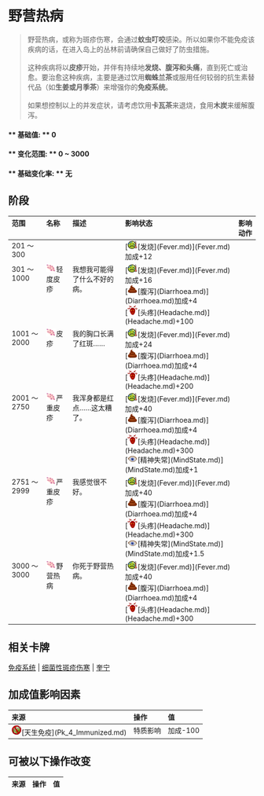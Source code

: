# 野营热病  
> 野营热病，或称为斑疹伤寒，会通过<b>蚊虫叮咬</b>感染。所以如果你不能免疫该疾病的话，在进入岛上的丛林前请确保自己做好了防虫措施。<br><br>这种疾病将以<b>皮疹</b>开始，并伴有持续地<b>发烧、腹泻和头痛</b>，直到死亡或治愈。要治愈这种疾病，主要是通过饮用<b>蜘蛛兰茶</b>或服用任何较弱的抗生素替代品（如<b>生姜或月季茶</b>）来增强你的<b>免疫系统</b>。<br><br>如果想控制以上的并发症状，请考虑饮用<b>卡瓦茶</b>来退烧，食用<b>木炭</b>来缓解腹泻。  
  
#### ** 基础值: ** 0   
#### ** 变化范围: ** 0 ~ 3000  
#### ** 基础变化率: ** 无   
## 阶段  
<table class="table table-bordered"><thead><tr ><th  style="text-align:left;vertical-align:top;" >范围</th><th  style="text-align:left;vertical-align:top;" >名称</th><th  style="text-align:left;vertical-align:top;" >描述</th><th  style="text-align:left;vertical-align:top;" >影响状态</th><th  style="text-align:left;vertical-align:top;" >影响动作</th></tr></thead><tr ><td  style="text-align:left;vertical-align:top;" >201 ～ 300</td><td  style="text-align:left;vertical-align:top;" ></td><td  style="text-align:left;vertical-align:top;" ></td><td  style="text-align:left;vertical-align:top;" >[<div style="width:20px;display:inline-block;text-align:center"><img decoding="async" src="Sprite/Fever.png" href="a.md" style="max-width:20px;max-height:20px;"></div>[发烧](Fever.md)](Fever.md)加成+12</td><td  style="text-align:left;vertical-align:top;" ></td></tr><tr ><td  style="text-align:left;vertical-align:top;" >301 ～ 1000</td><td  style="text-align:left;vertical-align:top;" ><div style="width:20px;display:inline-block;text-align:center"><img decoding="async" src="Sprite/CampFever.png" href="a.md" style="max-width:20px;max-height:20px;"></div>轻度皮疹</td><td  style="text-align:left;vertical-align:top;" >我想我可能得了什么不好的病。</td><td  style="text-align:left;vertical-align:top;" >[<div style="width:20px;display:inline-block;text-align:center"><img decoding="async" src="Sprite/Fever.png" href="a.md" style="max-width:20px;max-height:20px;"></div>[发烧](Fever.md)](Fever.md)加成+16<br>[<div style="width:20px;display:inline-block;text-align:center"><img decoding="async" src="Sprite/Poop.png" href="a.md" style="max-width:20px;max-height:20px;"></div>[腹泻](Diarrhoea.md)](Diarrhoea.md)加成+4<br>[<div style="width:20px;display:inline-block;text-align:center"><img decoding="async" src="Sprite/Headache.png" href="a.md" style="max-width:20px;max-height:20px;"></div>[头疼](Headache.md)](Headache.md)+100</td><td  style="text-align:left;vertical-align:top;" ></td></tr><tr ><td  style="text-align:left;vertical-align:top;" >1001 ～ 2000</td><td  style="text-align:left;vertical-align:top;" ><div style="width:20px;display:inline-block;text-align:center"><img decoding="async" src="Sprite/CampFever.png" href="a.md" style="max-width:20px;max-height:20px;"></div>皮疹</td><td  style="text-align:left;vertical-align:top;" >我的胸口长满了红斑……</td><td  style="text-align:left;vertical-align:top;" >[<div style="width:20px;display:inline-block;text-align:center"><img decoding="async" src="Sprite/Fever.png" href="a.md" style="max-width:20px;max-height:20px;"></div>[发烧](Fever.md)](Fever.md)加成+24<br>[<div style="width:20px;display:inline-block;text-align:center"><img decoding="async" src="Sprite/Poop.png" href="a.md" style="max-width:20px;max-height:20px;"></div>[腹泻](Diarrhoea.md)](Diarrhoea.md)加成+4<br>[<div style="width:20px;display:inline-block;text-align:center"><img decoding="async" src="Sprite/Headache.png" href="a.md" style="max-width:20px;max-height:20px;"></div>[头疼](Headache.md)](Headache.md)+200</td><td  style="text-align:left;vertical-align:top;" ></td></tr><tr ><td  style="text-align:left;vertical-align:top;" >2001 ～ 2750</td><td  style="text-align:left;vertical-align:top;" ><div style="width:20px;display:inline-block;text-align:center"><img decoding="async" src="Sprite/CampFever.png" href="a.md" style="max-width:20px;max-height:20px;"></div>严重皮疹</td><td  style="text-align:left;vertical-align:top;" >我浑身都是红点……这太糟了。</td><td  style="text-align:left;vertical-align:top;" >[<div style="width:20px;display:inline-block;text-align:center"><img decoding="async" src="Sprite/Fever.png" href="a.md" style="max-width:20px;max-height:20px;"></div>[发烧](Fever.md)](Fever.md)加成+40<br>[<div style="width:20px;display:inline-block;text-align:center"><img decoding="async" src="Sprite/Poop.png" href="a.md" style="max-width:20px;max-height:20px;"></div>[腹泻](Diarrhoea.md)](Diarrhoea.md)加成+4<br>[<div style="width:20px;display:inline-block;text-align:center"><img decoding="async" src="Sprite/Headache.png" href="a.md" style="max-width:20px;max-height:20px;"></div>[头疼](Headache.md)](Headache.md)+300<br>[<div style="width:20px;display:inline-block;text-align:center"><img decoding="async" src="Sprite/MindState.png" href="a.md" style="max-width:20px;max-height:20px;"></div>[精神失常](MindState.md)](MindState.md)加成+1</td><td  style="text-align:left;vertical-align:top;" ></td></tr><tr ><td  style="text-align:left;vertical-align:top;" >2751 ～ 2999</td><td  style="text-align:left;vertical-align:top;" ><div style="width:20px;display:inline-block;text-align:center"><img decoding="async" src="Sprite/CampFever.png" href="a.md" style="max-width:20px;max-height:20px;"></div>严重皮疹</td><td  style="text-align:left;vertical-align:top;" >我感觉很不好。</td><td  style="text-align:left;vertical-align:top;" >[<div style="width:20px;display:inline-block;text-align:center"><img decoding="async" src="Sprite/Fever.png" href="a.md" style="max-width:20px;max-height:20px;"></div>[发烧](Fever.md)](Fever.md)加成+40<br>[<div style="width:20px;display:inline-block;text-align:center"><img decoding="async" src="Sprite/Poop.png" href="a.md" style="max-width:20px;max-height:20px;"></div>[腹泻](Diarrhoea.md)](Diarrhoea.md)加成+4<br>[<div style="width:20px;display:inline-block;text-align:center"><img decoding="async" src="Sprite/Headache.png" href="a.md" style="max-width:20px;max-height:20px;"></div>[头疼](Headache.md)](Headache.md)+300<br>[<div style="width:20px;display:inline-block;text-align:center"><img decoding="async" src="Sprite/MindState.png" href="a.md" style="max-width:20px;max-height:20px;"></div>[精神失常](MindState.md)](MindState.md)加成+1.5</td><td  style="text-align:left;vertical-align:top;" ></td></tr><tr ><td  style="text-align:left;vertical-align:top;" >3000 ～ 3000</td><td  style="text-align:left;vertical-align:top;" ><div style="width:20px;display:inline-block;text-align:center"><img decoding="async" src="Sprite/CampFever.png" href="a.md" style="max-width:20px;max-height:20px;"></div>野营热病</td><td  style="text-align:left;vertical-align:top;" >你死于野营热病。</td><td  style="text-align:left;vertical-align:top;" >[<div style="width:20px;display:inline-block;text-align:center"><img decoding="async" src="Sprite/Fever.png" href="a.md" style="max-width:20px;max-height:20px;"></div>[发烧](Fever.md)](Fever.md)加成+40<br>[<div style="width:20px;display:inline-block;text-align:center"><img decoding="async" src="Sprite/Poop.png" href="a.md" style="max-width:20px;max-height:20px;"></div>[腹泻](Diarrhoea.md)](Diarrhoea.md)加成+4<br>[<div style="width:20px;display:inline-block;text-align:center"><img decoding="async" src="Sprite/Headache.png" href="a.md" style="max-width:20px;max-height:20px;"></div>[头疼](Headache.md)](Headache.md)+300</td><td  style="text-align:left;vertical-align:top;" ></td></tr></tbody></table>  
  
## 相关卡牌  
[免疫系统](ImmuneSystem.md)  |  [细菌性斑疹伤寒](BacteriaTyphusPackage.md)  |  [奎宁](Quinine.md)  
## 加成值影响因素  
<table class="table table-bordered"><thead><tr ><th  style="text-align:left;vertical-align:top;" >来源</th><th  style="text-align:left;vertical-align:top;" >操作</th><th  style="text-align:left;vertical-align:top;" >值</th></tr></thead><tr ><td  style="text-align:left;vertical-align:top;" ><div style="width:20px;display:inline-block;text-align:center"><img decoding="async" src="Sprite/BacteriaNot.png" href="a.md" style="max-width:20px;max-height:20px;"></div>[天生免疫](Pk_4_Immunized.md)</td><td  style="text-align:left;vertical-align:top;" >特质影响</td><td  style="text-align:left;vertical-align:top;" >加成-100</td></tr></tbody></table>  
  
## 可被以下操作改变  
<table class="table table-bordered"><thead><tr ><th  style="text-align:left;vertical-align:top;" >来源</th><th  style="text-align:left;vertical-align:top;" >操作</th><th  style="text-align:left;vertical-align:top;" >值</th></tr></thead></tbody></table>  
  


<script>document.title="野营热病 - 卡牌生存百科 Card Survival Wiki";</script>